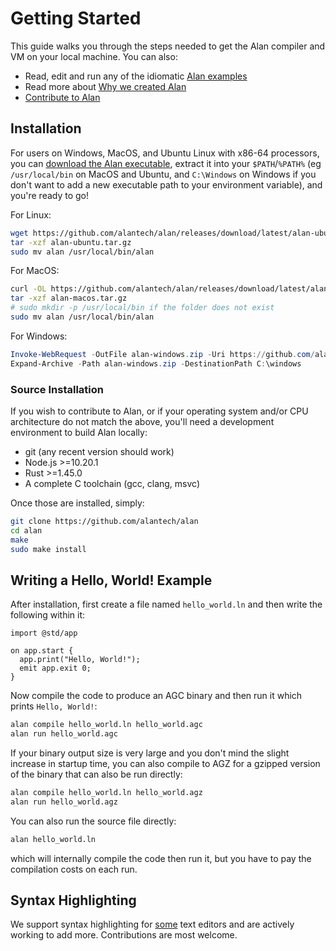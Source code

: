 # Getting Started

This guide walks you through the steps needed to get the Alan compiler and VM on your local machine. You can also:
- Read, edit and run any of the idiomatic [Alan examples](./advanced_examples.md)
- Read more about [Why we created Alan](https://alan-lang.org/why_alan.html)
- [Contribute to Alan](./contributing.md)

## Installation

For users on Windows, MacOS, and Ubuntu Linux with x86-64 processors, you can [download the Alan executable](https://github.com/alantech/alan/releases), extract it into your `$PATH`/`%PATH%` (eg `/usr/local/bin` on MacOS and Ubuntu, and `C:\Windows` on Windows if you don't want to add a new executable path to your environment variable), and you're ready to go!

For Linux:

```bash
wget https://github.com/alantech/alan/releases/download/latest/alan-ubuntu.tar.gz
tar -xzf alan-ubuntu.tar.gz
sudo mv alan /usr/local/bin/alan
```

For MacOS:

```bash
curl -OL https://github.com/alantech/alan/releases/download/latest/alan-macos.tar.gz
tar -xzf alan-macos.tar.gz
# sudo mkdir -p /usr/local/bin if the folder does not exist
sudo mv alan /usr/local/bin/alan
```

For Windows:

```ps1
Invoke-WebRequest -OutFile alan-windows.zip -Uri https://github.com/alantech/alan/releases/download/latest/alan-windows.zip
Expand-Archive -Path alan-windows.zip -DestinationPath C:\windows
```

### Source Installation

If you wish to contribute to Alan, or if your operating system and/or CPU architecture do not match the above, you'll need a development environment to build Alan locally:

* git (any recent version should work)
* Node.js >=10.20.1
* Rust >=1.45.0
* A complete C toolchain (gcc, clang, msvc)

Once those are installed, simply:

```bash
git clone https://github.com/alantech/alan
cd alan
make
sudo make install
```

## Writing a Hello, World! Example

After installation, first create a file named `hello_world.ln` and then write the following within it:

```rust,editable
import @std/app

on app.start {
  app.print("Hello, World!");
  emit app.exit 0;
}
```

Now compile the code to produce an AGC binary and then run it which prints `Hello, World!`:

```bash
alan compile hello_world.ln hello_world.agc
alan run hello_world.agc
```

If your binary output size is very large and you don't mind the slight increase in startup time, you can also compile to AGZ for a gzipped version of the binary that can also be run directly:

```bash
alan compile hello_world.ln hello_world.agz
alan run hello_world.agz
```

You can also run the source file directly:

```bash
alan hello_world.ln
```

which will internally compile the code then run it, but you have to pay the compilation costs on each run.

## Syntax Highlighting

We support syntax highlighting for [some](https://github.com/alantech/alan/issues/257) text editors and are actively working to add more. Contributions are most welcome.